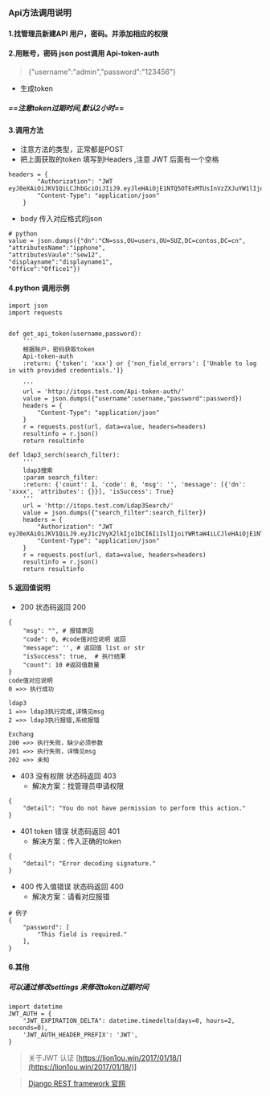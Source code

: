 ### Api方法调用说明
#### 1.找管理员新建API 用户，密码。并添加相应的权限

#### 2.用账号，密码 json post调用 Api-token-auth
> {"username":"admin","password":"123456"}

* 生成token
##### ==注意token过期时间,默认2小时==

#### 3.调用方法
* 注意方法的类型，正常都是POST
* 把上面获取的token 填写到Headers ,注意 JWT 后面有一个空格
```
headers = {
        "Authorization": "JWT eyJ0eXAiOiJKV1QiLCJhbGciOiJIiJ9.eyJleHAiOjE1NTQ5OTExMTUsInVzZXJuYW1lIjoiYWRtaW4iLCJ1c2VyX2lkIjo1LCJlbWFpbCI6IiJ9.lfUCokn_V6wPCopE4tMMl",
        "Content-Type": "application/json"
    }
```
* body 传入对应格式的json
```
# python 
value = json.dumps({"dn":"CN=sss,OU=users,OU=SUZ,DC=contos,DC=cn",
"attributesName":"ipphone",
"attributesVaule":"sew12",
"displayname":"displayname1",
"Office":"Office1"})
```

#### 4.python 调用示例
```
import json
import requests


def get_api_token(username,password):
    '''
    根据账户，密码获取token
    Api-token-auth
    :return: {'token': 'xxx'} or {'non_field_errors': ['Unable to log in with provided credentials.']}

    '''
    url = 'http://itops.test.com/Api-token-auth/'
    value = json.dumps({"username":username,"password":password})
    headers = {
        "Content-Type": "application/json"
    }
    r = requests.post(url, data=value, headers=headers)
    resultinfo = r.json()
    return resultinfo

def ldap3_serch(search_filter):
    '''
    ldap3搜索
    :param search_filter:
    :return: {'count': 1, 'code': 0, 'msg': '', 'message': [{'dn': 'xxxx', 'attributes': {}}], 'isSuccess': True}
    '''
    url = 'http://itops.test.com/Ldap3Search/'
    value = json.dumps({"search_filter":search_filter})
    headers = {
        "Authorization": "JWT eyJ0eXAiOiJKV1QiLJ9.eyJ1c2VyX2lkIjo1bCI6IiIslIjoiYWRtaW4iLCJleHAiOjE1NTUzMjIzODJ9.6G4CdTJ1BCLAwY",
        "Content-Type": "application/json"
    }
    r = requests.post(url, data=value, headers=headers)
    resultinfo = r.json()
    return resultinfo
```

#### 5.返回值说明
* 200 状态码返回 200
```
{
    "msg": "", # 报错原因
    "code": 0, #code值对应说明 返回
    "message": '', # 返回值 list or str
    "isSuccess": true,  # 执行结果
    "count": 10 #返回值数量
}
code值对应说明
0 =>> 执行成功

ldap3 
1 =>> ldap3执行完成,详情见msg
2 =>> ldap3执行报错,系统报错

Exchang
200 =>> 执行失败，缺少必须参数
201 =>> 执行失败，详情见msg
202 =>> 未知
```
* 403  没有权限 状态码返回 403 
    - 解决方案：找管理员申请权限
```
{
    "detail": "You do not have permission to perform this action."
}
```
* 401  token 错误 状态码返回 401 
    - 解决方案：传入正确的token
```
{
    "detail": "Error decoding signature."
}
```
* 400  传入值错误 状态码返回 400 
    - 解决方案：请看对应报错
``` 
# 例子
{
    "password": [
        "This field is required."
    ],
}
```
   
#### 6.其他
##### 可以通过修改settings 来修改token过期时间
```
import datetime
JWT_AUTH = {
    "JWT_EXPIRATION_DELTA": datetime.timedelta(days=0, hours=2, seconds=0),
    'JWT_AUTH_HEADER_PREFIX': 'JWT',
}
```
> 关于JWT 认证 [https://lion1ou.win/2017/01/18/](https://lion1ou.win/2017/01/18/)]

> [Django REST framework 官网](https://www.django-rest-framework.org/)
